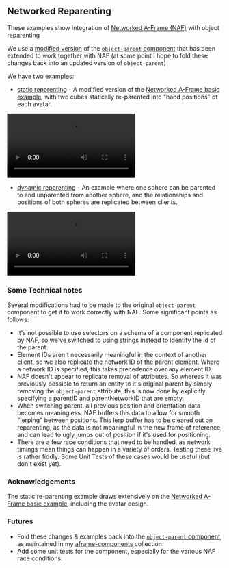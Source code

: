 

## Networked Reparenting

These examples show integration of [Networked A-Frame (NAF)](https://github.com/networked-aframe) with object reparenting

We use a [modified version](https://github.com/diarmidmackenzie/aframe-examples/tree/main/compositions/networked-parenting/object-parent.js) of the [`object-parent` component](https://diarmidmackenzie.github.io/aframe-components/components/object-parent/) that has been extended to work together with NAF (at some point I hope to fold these changes back into an updated version of `object-parent`)

We have two examples:

- [static reparenting](./static/) - A modified version of the [Networked A-Frame basic example](https://github.com/networked-aframe/networked-aframe#more-examples), with two cubes statically re-parented into "hand positions" of each avatar.

<video src="https://github.com/diarmidmackenzie/aframe-examples/assets/16045703/64ecb4d4-8f83-47bd-9183-766aa6f8f9ee" controls="controls" style="max-width: 400px;">
</video>

- [dynamic reparenting](./dynamic/) - An example where one sphere can be parented to and unparented from another sphere, and the relationships and positions of both spheres are replicated between clients.

<video src="https://github.com/diarmidmackenzie/aframe-examples/assets/16045703/9489a51d-83d1-4a42-9a85-e426273c3b46" controls="controls" style="max-width: 400px;">
</video>



### Some Technical notes

Several modifications had to be made to the original `object-parent` component to get it to work correctly with NAF.  Some significant points as follows:

- It's not possible to use selectors on a schema of a component replicated by NAF, so we've switched to using strings instead to identify the id of the parent.
- Element IDs aren't necessarily meaningful in the context of another client, so we also replicate the network ID of the parent element.  Where a network ID is specified, this takes precedence over any element ID.
- NAF doesn't appear to replicate removal of attributes.  So whereas it was previously possible to return an entity to it's original parent by simply removing the `object-parent` attribute, this is now done by explicitly specifying a parentID and parentNetworkID that are empty.
- When switching parent, all previous position and orientation data becomes meaningless.  NAF buffers this data to allow for smooth "lerping" between positions.  This lerp buffer has to be cleared out on reparenting, as the data is not meaningful in the new frame of reference, and can lead to ugly jumps out of position if it's used for positioning.
- There are a few race conditions that need to be handled, as network timings mean things can happen in a variety of orders.  Testing these live is rather fiddly.  Some Unit Tests of these cases would be useful (but don't exist yet).



### Acknowledgements

The static re-parenting example draws extensively on the [Networked A-Frame basic example](https://github.com/networked-aframe/networked-aframe#more-examples), including the avatar design.



### Futures

- Fold these changes & examples back into the [`object-parent` component](https://diarmidmackenzie.github.io/aframe-components/components/object-parent/), as maintained in my [aframe-components](https://diarmidmackenzie.github.io/aframe-components/) collection.
- Add some unit tests for the component, especially for the various NAF race conditions.



​	